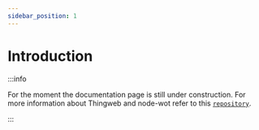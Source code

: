 ```yaml
---
sidebar_position: 1
---
```

# Introduction

:::info

For the moment the documentation page is still under construction. For more information about Thingweb and node-wot refer to this [`repository`](https://github.com/eclipse-thingweb/node-wot).

:::

